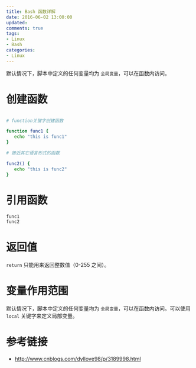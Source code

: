 ```yaml
---
title: Bash 函数详解
date: 2016-06-02 13:00:00
updated:
comments: true
tags:
- Linux
- Bash
categories:
- Linux
---
```


默认情况下，脚本中定义的任何变量均为 `全局变量`，可以在函数内访问。

<!--more-->

# 创建函数

```bash

# function关键字创建函数

function func1 {
   echo "this is func1"
}

# 接近其它语言形式的函数

func2() {
   echo "this is func2"
}
```

# 引用函数

```bash
func1
func2
```

# 返回值

`return` 只能用来返回整数值（0-255 之间）。

# 变量作用范围

默认情况下，脚本中定义的任何变量均为 `全局变量`，可以在函数内访问。可以使用 `local` 关键字来定义局部变量。

# 参考链接

* http://www.cnblogs.com/dyllove98/p/3189998.html
